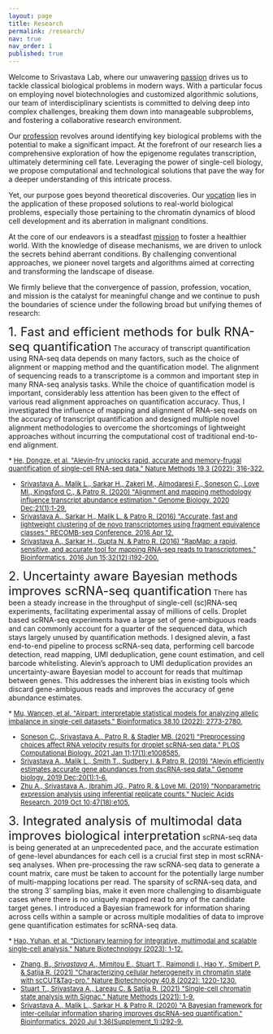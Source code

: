 ```yaml
---
layout: page
title: Research
permalink: /research/
nav: true
nav_order: 1
published: true
---
```


Welcome to Srivastava Lab, where our unwavering <u>passion</u> drives us to tackle classical biological problems in modern ways. With a particular focus on employing novel biotechnologies and customized algorithmic solutions, our team of interdisciplinary scientists is committed to delving deep into complex challenges, breaking them down into manageable subproblems, and fostering a collaborative research environment.

Our <u>profession</u> revolves around identifying key biological problems with the potential to make a significant impact. At the forefront of our research lies a comprehensive exploration of how the epigenome regulates transcription, ultimately determining cell fate. Leveraging the power of single-cell biology, we propose computational and technological solutions that pave the way for a deeper understanding of this intricate process.

Yet, our purpose goes beyond theoretical discoveries. Our <u>vocation</u> lies in the application of these proposed solutions to real-world biological problems, especially those pertaining to the chromatin dynamics of blood cell development and its aberration in malignant conditions.

At the core of our endeavors is a steadfast <u>mission</u> to foster a healthier world. With the knowledge of disease mechanisms, we are driven to unlock the secrets behind aberrant conditions. By challenging conventional approaches, we pioneer novel targets and algorithms aimed at correcting and transforming the landscape of disease.

We firmly believe that the convergence of passion, profession, vocation, and mission is the catalyst for meaningful change and we continue to push the boundaries of science under the following broad but unifying themes of research:

<font size="+2"> 1. Fast and efficient methods for bulk RNA-seq quantification</font>
The accuracy of transcript quantification using RNA-seq data depends on many factors, such as the choice of alignment or mapping method and the quantification model. The alignment of sequencing reads to a transcriptome is a common and important step in many RNA-seq analysis tasks. While the choice of quantification model is important, considerably less attention has been given to the effect of various read alignment approaches on quantification accuracy. Thus, I investigated the influence of mapping and alignment of RNA-seq reads on the accuracy of transcript quantification and designed multiple novel alignment methodologies to overcome the shortcomings of lightweight approaches without incurring the computational cost of traditional end-to-end alignment.
<font size="-1"> <p>* <a href="https://www.nature.com/articles/s41592-022-01408-3">He, Dongze, et al. "Alevin-fry unlocks rapid, accurate and memory-frugal quantification of single-cell RNA-seq data." Nature Methods 19.3 (2022): 316-322.</a><br>
* <a href="https://genomebiology.biomedcentral.com/articles/10.1186/s13059-020-02151-8">Srivastava A., Malik L., Sarkar H., Zakeri M., Almodaresi F., Soneson C., Love MI., Kingsford C., & Patro R. (2020) "Alignment and mapping methodology influence transcript abundance estimation." Genome Biology. 2020 Dec;21(1):1-29.</a><br>
* <a href="https://arxiv.org/abs/1604.03250">Srivastava A., Sarkar H., Malik L. & Patro R. (2016) "Accurate, fast and lightweight clustering of de novo transcriptomes using fragment equivalence classes." RECOMB-seq Conference. 2016 Apr 12.</a><br>
* <a href="https://academic.oup.com/bioinformatics/article/32/12/i192/2288985">Srivastava A., Sarkar H., Gupta N. & Patro R. (2016) "RapMap: a rapid, sensitive, and accurate tool for mapping RNA-seq reads to transcriptomes." Bioinformatics. 2016 Jun 15;32(12):i192-200.</a></p></font>

<font size="+2"> 2.	Uncertainty aware Bayesian methods improves scRNA-seq quantification</font> 
There has been a steady increase in the throughput of single-cell (sc)RNA-seq experiments, facilitating experimental assay of millions of cells. Droplet based scRNA-seq experiments have a large set of gene-ambiguous reads and can commonly account for a quarter of the sequenced data, which stays largely unused by quantification methods. I designed alevin, a fast end-to-end pipeline to process scRNA-seq data, performing cell barcode detection, read mapping, UMI deduplication, gene count estimation, and cell barcode whitelisting. Alevin’s approach to UMI deduplication provides an uncertainty-aware Bayesian model to account for reads that multimap between genes. This addresses the inherent bias in existing tools which discard gene-ambiguous reads and improves the accuracy of gene abundance estimates.
<font size="-1"> <p>* <a href="https://academic.oup.com/bioinformatics/article/38/10/2773/6564225">Mu, Wancen, et al. "Airpart: interpretable statistical models for analyzing allelic imbalance in single-cell datasets." Bioinformatics 38.10 (2022): 2773-2780.</a><br>
* <a href="https://journals.plos.org/ploscompbiol/article?id=10.1371/journal.pcbi.1008585">Soneson C., Srivastava A., Patro R. & Stadler MB. (2021) "Preprocessing choices affect RNA velocity results for droplet scRNA-seq data." PLOS Computational Biology. 2021 Jan 11;17(1):e1008585.</a><br>
* <a href="https://link.springer.com/article/10.1186/s13059-019-1670-y">Srivastava A., Malik L., Smith T., Sudbery I. & Patro R. (2019) "Alevin efficiently estimates accurate gene abundances from dscRNA-seq data." Genome biology. 2019 Dec;20(1):1-6.</a><br>
* <a href="https://academic.oup.com/nar/article/47/18/e105/5542870">Zhu A., Srivastava A., Ibrahim JG., Patro R. & Love MI. (2019) "Nonparametric expression analysis using inferential replicate counts." Nucleic Acids Research. 2019 Oct 10;47(18):e105.</a></p></font>

<font size="+2"> 3.	Integrated analysis of multimodal data improves biological interpretation</font>
scRNA-seq data is being generated at an unprecedented pace, and the accurate estimation of gene-level abundances for each cell is a crucial first step in most scRNA-seq analyses. When pre-processing the raw scRNA-seq data to generate a count matrix, care must be taken to account for the potentially large number of multi-mapping locations per read. The sparsity of scRNA-seq data, and the strong 3’ sampling bias, make it even more challenging to disambiguate cases where there is no uniquely mapped read to any of the candidate target genes. I introduced a Bayesian framework for information sharing across cells within a sample or across multiple modalities of data to improve gene quantification estimates for scRNA-seq data.

<font size="-1"> <p>* <a href="https://www.nature.com/articles/s41587-023-01767-y">Hao, Yuhan, et al. "Dictionary learning for integrative, multimodal and scalable single-cell analysis." Nature Biotechnology (2023): 1-12.</a><br>
* <a href="https://www.nature.com/articles/s41587-022-01250-0">Zhang, B.*, Srivastava A.*, Mimitou E., Stuart T., Raimondi I., Hao Y., Smibert P. & Satija R. (2021) "Characterizing cellular heterogeneity in chromatin state with scCUT\&Tag-pro." Nature Biotechnology 40.8 (2022): 1220-1230. </a><br>
* <a href="https://www.nature.com/articles/s41592-021-01282-5">Stuart T., Srivastava A., Lareau C. & Satija R. (2021) "Single-cell chromatin state analysis with Signac." Nature Methods (2021): 1-9.</a><br>
* <a href="https://academic.oup.com/bioinformatics/article/36/Supplement_1/i292/5870502">Srivastava A., Malik L., Sarkar H. & Patro R. (2020) "A Bayesian framework for inter-cellular information sharing improves dscRNA-seq quantification." Bioinformatics. 2020 Jul 1;36(Supplement\_1):i292-9.</a></p></font>

<!-- <font size="+2"> 4. </font> -->